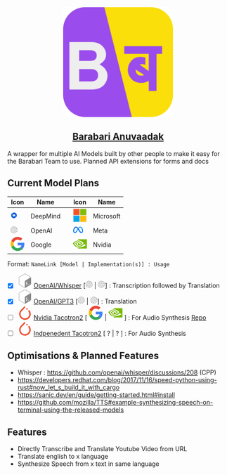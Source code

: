 <div align="center">
    <img width="250px" src="./client/public/logo.svg" alt="Anuvaadak Logo"/>
<h2><a href="//anuvaadak.nukes.in">Barabari Anuvaadak</a></h2>
</div>

A wrapper for multiple AI Models built by other people to make it easy for the Barabari Team to use. Planned API extensions for forms and docs

<!-- ## VARIABLES -->
[BashIcon]: ./docs/assets/bash.svg
[PytorchIcon]: ./docs/assets/pytorch.svg
[tfIcon]: ./docs/assets/tf.svg

[MsftIcon]: ./docs/assets/microsoft.svg
[MetaIcon]: ./docs/assets/meta.png
[NvidiaIcon]: ./docs/assets/nvidia.svg
[GoogleIcon]: ./docs/assets/google.svg
[DeepMindIcon]: ./docs/assets/deepmind.png
[OpenAIIcon]: ./docs/assets/openai.png

## Current Model Plans
| Icon                           | Name       | |Icon| Name|
|--------------------------------|------------|-|-|-|
| ![DeepMind.icon][DeepMindIcon] | DeepMind   | | ![Microsoft.icon][MsftIcon]         | Microsoft |
| ![OpenAI.icon][OpenAIIcon]     | OpenAI     | | ![Meta.icon][MetaIcon]         | Meta       |
| ![Google.icon][GoogleIcon]     | Google     | | ![Nvidia.icon][NvidiaIcon]     | Nvidia     |

<!-- | ![tf.icon][tfIcon]             | TensorFlow |
| ![pytorch.icon][PytorchIcon]   | Pytorch    |
| ![bash.icon][BashIcon]   | Shell/Binary    | -->

Format: `NameLink [Model | Implementation(s)] : Usage`

- [x] ![bash.icon][BashIcon] [OpenAI/Whisper](https://github.com/openai/whisper) [![OpenAI.icon][OpenAIIcon] | ![OpenAI.icon][OpenAIIcon]] : Transcription followed by Translation
- [x] ![bash.icon][BashIcon]  [OpenAI/GPT3](https://openai.com/api/) [![OpenAI.icon][OpenAIIcon] | ![OpenAI.icon][OpenAIIcon]] : Translation
- [ ] ![pytorch.icon][PytorchIcon] [Nvidia Tacotron2](https://pytorch.org/hub/nvidia_deeplearningexamples_tacotron2/) [ ![Google.icon][GoogleIcon] | ![Nvidia.icon][NvidiaIcon]  ] : For Audio Synthesis [Repo](https://github.com/NVIDIA/tacotron2)
- [ ] ![pytorch.icon][PytorchIcon] [Indpenedent Tacotron2](https://github.com/Tomiinek/Multilingual_Text_to_Speech) [ ? | ?  ] : For Audio Synthesis

## Optimisations & Planned Features
- Whisper : https://github.com/openai/whisper/discussions/208 (CPP)
- https://developers.redhat.com/blog/2017/11/16/speed-python-using-rust#now_let_s_build_it_with_cargo
- https://sanic.dev/en/guide/getting-started.html#install
- https://github.com/mozilla/TTS#example-synthesizing-speech-on-terminal-using-the-released-models


## Features
- Directly Transcribe and Translate Youtube Video from URL
- Translate english to x language
- Synthesize Speech from x text in same language